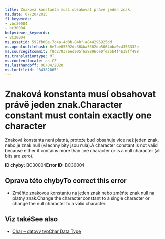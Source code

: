 ```yaml
---
title: Znaková konstanta musí obsahovat právě jeden znak.
ms.date: 07/20/2015
f1_keywords:
- vbc30004
- bc30004
helpviewer_keywords:
- BC30004
ms.assetid: 592fb00e-7c4a-4d0b-84bf-a844296925dd
ms.openlocfilehash: 6e7be85592dc368ba5382db5064bba0c4353332e
ms.sourcegitcommit: f8c270376ed905f6a8896ce0fe25b4f4b38ff498
ms.translationtype: MT
ms.contentlocale: cs-CZ
ms.lasthandoff: 06/04/2020
ms.locfileid: "84382065"
---
```

# <a name="character-constant-must-contain-exactly-one-character"></a><span data-ttu-id="a53d8-102">Znaková konstanta musí obsahovat právě jeden znak.</span><span class="sxs-lookup"><span data-stu-id="a53d8-102">Character constant must contain exactly one character</span></span>
<span data-ttu-id="a53d8-103">Znaková konstanta není platná, protože buď obsahuje více než jeden znak, nebo je znak null (všechny bity jsou nula).</span><span class="sxs-lookup"><span data-stu-id="a53d8-103">A character constant is not valid because either it contains more than one character or is a null character (all bits are zero).</span></span>  
  
 <span data-ttu-id="a53d8-104">**ID chyby:** BC30004</span><span class="sxs-lookup"><span data-stu-id="a53d8-104">**Error ID:** BC30004</span></span>  
  
## <a name="to-correct-this-error"></a><span data-ttu-id="a53d8-105">Oprava této chyby</span><span class="sxs-lookup"><span data-stu-id="a53d8-105">To correct this error</span></span>  
  
- <span data-ttu-id="a53d8-106">Změňte znakovou konstantu na jeden znak nebo změňte znak null na platný znak.</span><span class="sxs-lookup"><span data-stu-id="a53d8-106">Change the character constant to a single character or change the null character to a valid character.</span></span>  
  
## <a name="see-also"></a><span data-ttu-id="a53d8-107">Viz také</span><span class="sxs-lookup"><span data-stu-id="a53d8-107">See also</span></span>

- [<span data-ttu-id="a53d8-108">Char – datový typ</span><span class="sxs-lookup"><span data-stu-id="a53d8-108">Char Data Type</span></span>](../language-reference/data-types/char-data-type.md)
